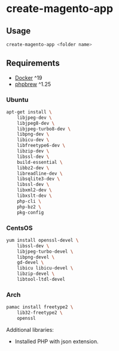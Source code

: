 # create-magento-app

## Usage

```bash
create-magento-app <folder name>
```

## Requirements

- [Docker](https://docs.docker.com/get-docker/) ^19
- [phpbrew](https://github.com/phpbrew/phpbrew) ^1.25

### Ubuntu

```sh
apt-get install \
    libjpeg-dev \
    libjpeg8-dev \
    libjpeg-turbo8-dev \
    libpng-dev \
    libicu-dev \
    libfreetype6-dev \
    libzip-dev \
    libssl-dev \
    build-essential \
    libbz2-dev \
    libreadline-dev \
    libsqlite3-dev \
    libssl-dev \
    libxml2-dev \
    libxslt-dev \
    php-cli \
    php-bz2 \
    pkg-config
```

### CentsOS
```sh
yum install openssl-devel \
    libssl-dev \
    libjpeg-turbo-devel \
    libpng-devel \
    gd-devel \
    libicu libicu-devel \
    libzip-devel \
    libtool-ltdl-devel
```

### Arch
```sh
pamac install freetype2 \
    lib32-freetype2 \
    openssl
```
Additional libraries:  
- Installed PHP with json extension.  
